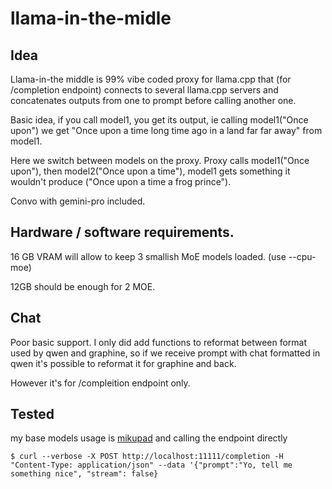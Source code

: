 # llama-in-the-midle

## Idea

Llama-in-the middle is 99% vibe coded proxy for llama.cpp that (for /completion endpoint) connects to several llama.cpp servers and concatenates outputs from one to prompt before calling another one.

Basic idea, if you call model1, you get its output, ie calling model1("Once upon") we get "Once upon a time long time ago in a land far far away" from model1.

Here we switch between models on the proxy. Proxy calls model1("Once upon"), then model2("Once upon a time"), model1 gets something it wouldn't produce ("Once upon a time a frog prince").

Convo with gemini-pro included.

## Hardware / software requirements.

16 GB VRAM will allow to keep 3 smallish MoE models loaded.  (use --cpu-moe)

12GB should be enough for 2 MOE.

## Chat

Poor basic support. I only did add functions to reformat between format used by qwen and graphine, so if we receive prompt with chat formatted in qwen it's possible to reformat it for graphine and back.

However it's for /compleition endpoint only. 

## Tested

my base models usage is [mikupad](https://github.com/lmg-anon/mikupad) and calling the endpoint directly

```console
$ curl --verbose -X POST http://localhost:11111/completion -H "Content-Type: application/json" --data '{"prompt":"Yo, tell me something nice", "stream": false}
```

